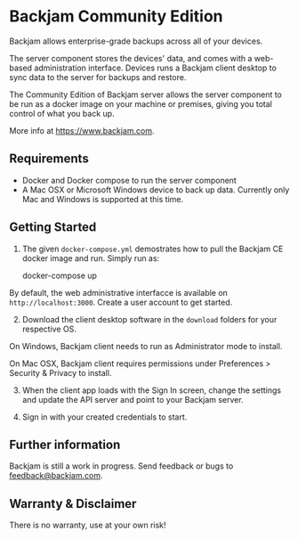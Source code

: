 # Backjam Community Edition

Backjam allows enterprise-grade backups across all of your devices.

The server component stores the devices' data, and comes with a web-based administration interface.
Devices runs a Backjam client desktop to sync data to the server for backups and restore.

The Community Edition of Backjam server allows the server component to be run as a docker image 
on your machine or premises, giving you total control of what you back up.

More info at https://www.backjam.com.

## Requirements

- Docker and Docker compose to run the server component
- A Mac OSX or Microsoft Windows device to back up data. Currently only Mac and Windows is supported at this time.

## Getting Started

1. The given `docker-compose.yml` demostrates how to pull the Backjam CE docker image and run. 
Simply run as:
    
    docker-compose up
   
By default, the web administrative interfacce is available on `http://localhost:3000`. 
Create a user account to get started. 

2. Download the client desktop software in the `download` folders for your respective OS.

On Windows, Backjam client needs to run as Administrator mode to install.

On Mac OSX, Backjam client requires permissions under Preferences > Security & Privacy to install.

3.  When the client app loads with the Sign In screen, change the settings and update the API server 
and point to your Backjam server.

4. Sign in with your created credentials to start.


## Further information

Backjam is still a work in progress. 
Send feedback or bugs to feedback@backjam.com.

## Warranty & Disclaimer

There is no warranty, use at your own risk!
    
